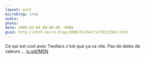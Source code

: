```yaml
---
layout: post
microblog: true
audio: 
photo: 
date: 2009-03-04 00:00:00 -0000
guid: http://xtof.micro.blog/2009/03/04/t1279212584.html
---
```

Ce qui est cool avec Twollars c'est que ça va vite. Pas de dates de valeurs.... [is.gd/lM5N](http://is.gd/lM5N)
